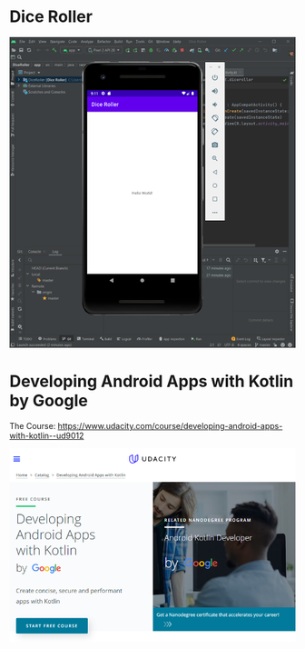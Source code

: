 # Dice Roller

![Dice Roller](dice-roller.png)


# Developing Android Apps with Kotlin by Google

The Course: https://www.udacity.com/course/developing-android-apps-with-kotlin--ud9012

![Free Kotlin Course](free-kotlin.png)